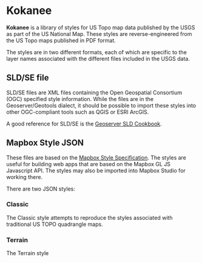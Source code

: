 # Kokanee

**Kokanee** is a library of styles for US Topo map data published by the USGS as part of the US National Map. These styles are reverse-engineered from the US Topo maps published in PDF format.

The styles are in two different formats, each of which are specific to the layer names associated with the different files included in the USGS data.

## SLD/SE file

SLD/SE files are XML files containing the Open Geospatial Consortium (OGC) specified style information. While the files are in the Geoserver/Geotools dialect, it should be possible to import these styles into other OGC-compliant tools such as QGIS or ESRI ArcGIS.

A good reference for SLD/SE is the [Geoserver SLD Cookbook](https://docs.geoserver.org/stable/en/user/styling/sld/cookbook/).

## Mapbox Style JSON

These files are based on the [Mapbox Style Specification](https://docs.mapbox.com/mapbox-gl-js/style-spec). The styles are useful for building web apps that are based on the Mapbox GL JS Javascript API. The styles may also be imported into Mapbox Studio for working there.

There are two JSON styles:

### Classic

The Classic style attempts to reproduce the styles associated with traditional US TOPO quadrangle maps.

### Terrain

The Terrain style 

